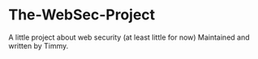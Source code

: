 # The-WebSec-Project
A little project about web security (at least little for now)
Maintained and written by Timmy.
